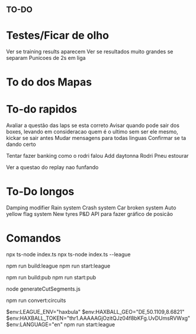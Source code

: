 ## TO-DO

# Testes/Ficar de olho

Ver se training results aparecem
Ver se resultados muito grandes se separam
Punicoes de 2s em liga

# To do dos Mapas

# To-do rapidos

Avaliar a questão das laps se esta correto
Avisar quando pode sair dos boxes, levando em consideracao quem é o ultimo sem ser ele mesmo, kickar se sair antes
Mudar mensagens para todas linguas
Confirmar se ta dando certo

Tentar fazer banking como o rodri falou
Add daytonna Rodri
Pneu estourar

Ver a questao do replay nao funfando

# To-Do longos

Damping modifier
Rain system
Crash system
Car broken system
Auto yellow flag system
New tyres
P&D
API para fazer gráfico de posicão

# Comandos

npx ts-node index.ts
npx ts-node index.ts --league

npm run build:league
npm run start:league

npm run build:pub
npm run start:pub

node generateCutSegments.js

npm run convert:circuits

$env:LEAGUE_ENV="haxbula"
$env:HAXBALL_GEO="DE,50.1109,8.6821"
$env:HAXBALL_TOKEN="thr1.AAAAAGjOzitQJz04f8bKFg.UvDUmsRVWxg"
$env:LANGUAGE="en"
npm run start:league
